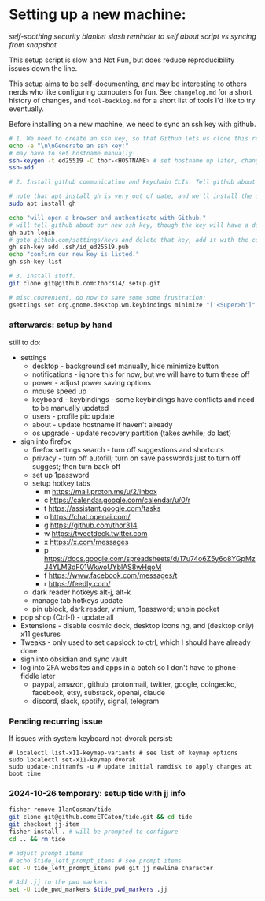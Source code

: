 # Setting up a new machine:
*self-soothing security blanket slash reminder to self about script vs syncing from snapshot*

This setup script is slow and Not Fun, but does reduce reproducibility issues down the line.

This setup aims to be self-documenting, and may be interesting to others nerds who like configuring computers for fun.
See `changelog.md` for a short history of changes,
and `tool-backlog.md` for a short list of tools I'd like to try eventually.

Before installing on a new machine, we need to sync an ssh key with github. 

```sh
# 1. We need to create an ssh key, so that Github lets us clone this repo.
echo -e "\n\nGenerate an ssh key:"
# may have to set hostname manually!
ssh-keygen -t ed25519 -C thor-<HOSTNAME> # set hostname up later, change this manually 
ssh-add

# 2. Install github communication and keychain CLIs. Tell github about the ssh key.

# note that apt install gh is very out of date, and we'll install the updated version later but this works fine now
sudo apt install gh

echo "will open a browser and authenticate with Github."
# will tell github about our new ssh key, though the key will have a dumb name (GitHub CLI)
gh auth login
# goto github.com/settings/keys and delete that key, add it with the correct name
gh ssh-key add .ssh/id_ed25519.pub
echo "confirm our new key is listed."
gh ssh-key list

# 3. Install stuff.
git clone git@github.com:thor314/.setup.git

# misc convenient, do now to save some some frustration:
gsettings set org.gnome.desktop.wm.keybindings minimize "['<Super>h']"
```

### afterwards: setup by hand 
still to do: 
- settings
    - desktop - background set manually, hide minimize button
    - notifications - ignore this for now, but we will have to turn these off
    - power - adjust power saving options
    - mouse speed up
    - keyboard - keybindings - some keybindings have conflicts and need to be manually updated
    - users - profile pic update
    - about - update hostname if haven't already
    - os upgrade - update recovery partition (takes awhile; do last)
- sign into firefox
    - firefox settings search - turn off suggestions and shortcuts
    - privacy - turn off autofill; turn on save passwords just to turn off suggest; then turn back off
    - set up 1password
    - setup hotkey tabs
        - m https://mail.proton.me/u/2/inbox
        - c https://calendar.google.com/calendar/u/0/r
        - t https://assistant.google.com/tasks
        - o https://chat.openai.com/
        - g https://github.com/thor314
        - w https://tweetdeck.twitter.com
        - x https://x.com/messages
        - p https://docs.google.com/spreadsheets/d/17u74o6Z5y6o8YGpMzJ4YLM3dF01WkwoUYblAS8wHqoM
        - f https://www.facebook.com/messages/t
        - r https://feedly.com/
    - dark reader hotkeys alt-j, alt-k
    - manage tab hotkeys update
    - pin ublock, dark reader, vimium, 1password; unpin pocket
- pop shop (Ctrl-I) - update all
- Extensions - disable cosmic dock, desktop icons ng, and (desktop only) x11 gestures
- Tweaks - only used to set capslock to ctrl, which I should have already done
- sign into obsidian and sync vault
- log into 2FA websites and apps in a batch so I don't have to phone-fiddle later
    - paypal, amazon, github, protonmail, twitter, google, coingecko, facebook, etsy, substack, openai, claude
    - discord, slack, spotify, signal, telegram

### Pending recurring issue
If issues with system keyboard not-dvorak persist:
```
# localectl list-x11-keymap-variants # see list of keymap options
sudo localectl set-x11-keymap dvorak
sudo update-initramfs -u # update initial ramdisk to apply changes at boot time
```

### 2024-10-26 temporary: setup tide with jj info

```sh
fisher remove IlanCosman/tide
git clone git@github.com:ETCaton/tide.git && cd tide
git checkout jj-item
fisher install . # will be prompted to configure
cd .. && rm tide

# adjust prompt items
# echo $tide_left_prompt_items # see prompt items
set -U tide_left_prompt_items pwd git jj newline character

# Add .jj to the pwd markers
set -U tide_pwd_markers $tide_pwd_markers .jj
```
